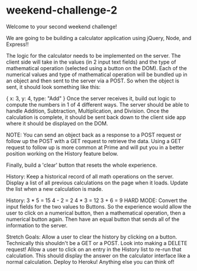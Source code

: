 # weekend-challenge-2

Welcome to your second weekend challenge!

We are going to be building a calculator application using jQuery, Node, and Express!!

The logic for the calculator needs to be implemented on the server. The client side will take in the values (in 2 input text fields) and the type of mathematical operation (selected using a button on the DOM). Each of the numerical values and type of mathematical operation will be bundled up in an object and then sent to the server via a POST. So when the object is sent, it should look something like this:

{
   x: 3,
   y: 4,
   type: "Add"
}
Once the server receives it, build out logic to compute the numbers in 1 of 4 different ways. The server should be able to handle Addition, Subtraction, Multiplication, and Division. Once the calculation is complete, it should be sent back down to the client side app where it should be displayed on the DOM.

NOTE: You can send an object back as a response to a POST request or follow up the POST with a GET request to retrieve the data. Using a GET request to follow up is more common at Prime and will put you in a better position working on the History feature below.

Finally, build a 'clear' button that resets the whole experience.

History:
Keep a historical record of all math operations on the server. Display a list of all previous calculations on the page when it loads. Update the list when a new calculation is made.

History:
3 * 5 = 15
4 - 2 = 2
4 * 3 = 12
3 + 6 = 9
HARD MODE:
Convert the input fields for the two values to Buttons. So the experience would allow the user to click on a numerical button, then a mathematical operation, then a numerical button again. Then have an equal button that sends all of the information to the server.

Stretch Goals:
Allow a user to clear the history by clicking on a button. Technically this shouldn't be a GET or a POST. Look into making a DELETE request!
Allow a user to click on an entry in the History list to re-run that calculation. This should display the answer on the calculator interface like a normal calculation.
Deploy to Heroku!
Anything else you can think of!